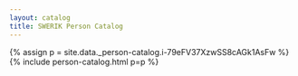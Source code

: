 ```yaml
---
layout: catalog
title: SWERIK Person Catalog
---
```

{% assign p = site.data._person-catalog.i-79eFV37XzwSS8cAGk1AsFw %}
{% include person-catalog.html p=p %}

